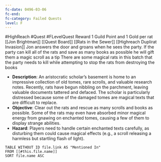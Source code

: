 ```yaml
---
fc-date: 0496-03-06
fc-end: 
fc-category: Failed Quests
level: F
---
```

#HighReach #Quest #FLevelQuest
Reward 1 Guild Point and 1 Gold per rat 
[[Jon Brightman]]
[[Quest Board]]
[[Rats in the Sewer]] 
[[Highreach Duplirat Invasion]] 
Jon answers the door and groans when he sees the party. 
If the party can kill all of the rats and save as many books as possible he will gift them a magic scroll as a tip 
There are some magical rats in this batch that the party needs to kill while attempting to stop the rats from destroying the books 

- **Description**: An aristocratic scholar’s basement is home to an impressive collection of old tomes, rare scrolls, and valuable research notes. Recently, rats have begun nibbling on the parchment, leaving valuable documents tattered and defaced. The scholar is particularly distressed because some of the damaged tomes are magical texts that are difficult to replace.
- **Objective**: Clear out the rats and rescue as many scrolls and books as possible. Some of the rats may even have absorbed minor magical energy from gnawing on enchanted tomes, causing a few of them to display strange abilities.
- **Hazard**: Players need to handle certain enchanted texts carefully, as disturbing them could cause magical effects (e.g., a scroll releasing a harmless but startling flash of light).

```dataview
TABLE WITHOUT ID file.link AS "Mentioned In"
FROM [[#this.file.name]]
SORT file.name ASC
```
